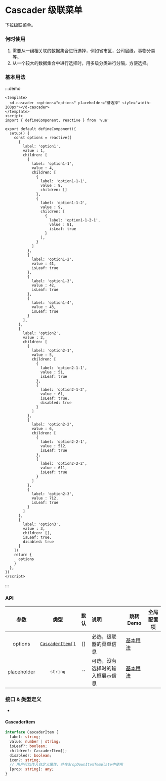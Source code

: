 # Cascader 级联菜单

下拉级联菜单。

### 何时使用

1. 需要从一组相关联的数据集合进行选择，例如省市区，公司层级，事物分类等。
2. 从一个较大的数据集合中进行选择时，用多级分类进行分隔，方便选择。

### 基本用法
:::demo

```vue
<template>
  <d-cascader :options="options" placeholder="请选择" style="width: 200px"></d-cascader>
</template>
<script>
import { defineComponent, reactive } from 'vue'

export default defineComponent({
  setup() {
    const options = reactive([
      {
        label: 'option1',
        value : 1,
        children: [
          {
            label: 'option1-1',
            value : 4,
            children: [
              {
                label: 'option1-1-1',
                value : 8,
                children: []
              },
              {
                label: 'option1-1-2',
                value : 9,
                children: [
                  {
                    label: 'option1-1-2-1',
                    value : 81,
                    isLeaf: true
                  }
                ],
              }
            ]
          },
          {
            label: 'option1-2',
            value : 41,
            isLeaf: true
          },
          {
            label: 'option1-3',
            value : 42,
            isLeaf: true
          },
          {
            label: 'option1-4',
            value : 43,
            isLeaf: true
          }
        ],
      },
      {
        label: 'option2',
        value : 2,
        children: [
          {
            label: 'option2-1',
            value : 5,
            children: [
              {
                label: 'option2-1-1',
                value : 51,
                isLeaf: true
              },
              {
                label: 'option2-1-2',
                value : 61,
                isLeaf: true,
                disabled: true
              }
            ]
          },
          {
            label: 'option2-2',
            value : 6,
            children: [
              {
                label: 'option2-2-1',
                value : 512,
                isLeaf: true
              },
              {
                label: 'option2-2-2',
                value : 611,
                isLeaf: true
              }
            ]
          },
          {
            label: 'option2-3',
            value : 712,
            isLeaf: true
          }
        ]
      },
      {
        label: 'option3',
        value : 3,
        children: [],
        isLeaf: true,
        disabled: true
      }
    ])
    return {
      options
    }
  },
})
</script>
```

:::

### API

|    参数     |   类型   |   默认    | 说明                     | 跳转 Demo                         |  全局配置项 |
| :--------: | :------: | :-------: | :---------------------- | --------------------------------- | --------- |
| options    |	[`CascaderItem[]`](#CascaderItem) |	[] |	必选，级联器的菜单信息 |  [基本用法](#基本用法) | |
| placeholder    | `string` |	'' |	可选，没有选择时的输入框展示信息 |  [基本用法](#基本用法) | |

### 接口 & 类型定义

-

#### CascaderItem
```ts
interface CascaderItem {
  label: string;
  value: number | string;
  isLeaf?: boolean;
  children?: CascaderItem[];
  disabled?: boolean;
  icon?: string;
  // 用户可以传入自定义属性，并在dropDownItemTemplate中使用
  [prop: string]: any;
}
```